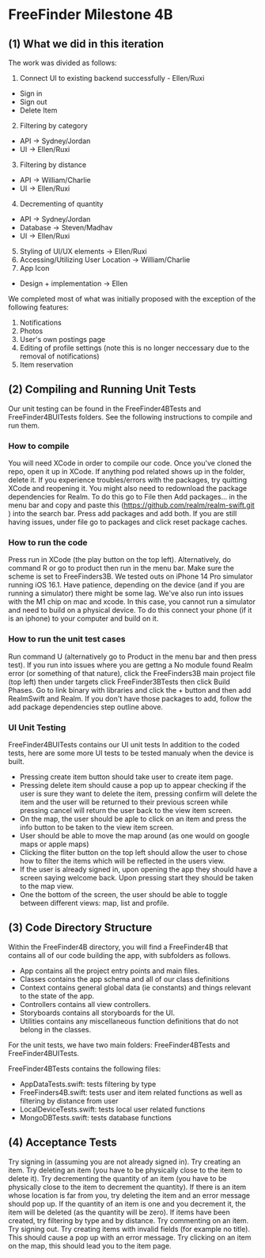 # FreeFinder Milestone 4B

## (1) What we did in this iteration
The work was divided as follows: 
1. Connect UI to existing backend successfully - Ellen/Ruxi
- Sign in
- Sign out
- Delete Item
2. Filtering by category  
- API -> Sydney/Jordan
- UI -> Ellen/Ruxi
3. Filtering by distance 
- API -> William/Charlie
- UI -> Ellen/Ruxi
4. Decrementing of quantity
- API -> Sydney/Jordan
- Database -> Steven/Madhav
- UI -> Ellen/Ruxi
5. Styling of UI/UX elements -> Ellen/Ruxi
6. Accessing/Utilizing User Location -> William/Charlie
7. App Icon
- Design + implementation -> Ellen

We completed most of what was initially proposed with the exception of the following features:
1. Notifications
2. Photos
3. User's own postings page
4. Editing of profile settings (note this is no longer neccessary due to the removal of notifications)
5. Item reservation

## (2) Compiling and Running Unit Tests
Our unit testing can be found in the FreeFinder4BTests and FreeFinder4BUITests folders. See the following instructions to compile and run them. 

### How to compile
You will need XCode in order to compile our code. Once you've cloned the repo, open it up in XCode. If anything pod related shows up in the folder, delete it. 
If you experience troubles/errors with the packages, try quitting XCode and reopening it. You might also need to redownload the package dependencies for Realm. To do this go to File then Add packages... in the menu bar and copy and paste this (https://github.com/realm/realm-swift.git
) into the search bar. Press add packages and add both. If you are still having issues, under file go to packages and click reset package caches.

### How to run the code
Press run in XCode (the play button on the top left). Alternatively, do command R or go to product then run in the menu bar. Make sure the scheme is set to FreeFinders3B. We tested outs on iPhone 14 Pro simulator running iOS 16.1. Have patience, depending on the device (and if you are running a simulator) there might be some lag. We've also run into issues with the M1 chip on mac and xcode. In this case, you cannot run a simulator and need to build on a physical device. To do this connect your phone (if it is an iphone) to your computer and build on it. 
### How to run the unit test cases
Run command U (alternatively go to Product in the menu bar and then press test). If you run into issues where you are gettng a No module found Realm error (or something of that nature), click the FreeFinders3B main project file (top left) then under targets click FreeFinder3BTests then click Build Phases. Go to link binary with libraries and click the + button and then add RealmSwift and Realm. If you don't have those packages to add, follow the add package dependencies step outline above. 

### UI Unit Testing
FreeFinder4BUITests contains our UI unit tests
In addition to the coded tests, here are some more UI tests to be tested manualy when the device is built.
- Pressing create item button should take user to create item page. 
- Pressing delete item should cause a pop up to appear checking if the user is sure they want to delete the item, pressing confirm will delete the item and the user will be returned to their previous screen while pressing cancel will return the user back to the view item screen. 
- On the map, the user should be aple to click on an item and press the info button to be taken to the view item screen. 
- User should be able to move the map around (as one would on google maps or apple maps)
- Clicking the fliter button on the top left should allow the user to chose how to filter the items which will be reflected in the users view. 
- If the user is already signed in, upon opening the app they should have a screen saying welcome back. Upon pressing start they should be taken to the map view. 
- One the bottom of the screen, the user should be able to toggle between different views: map, list and profile. 

## (3) Code Directory Structure
Within the FreeFinder4B directory, you will find a FreeFinder4B that contains all of our code building the app, with subfolders as follows.
- App contains all the project entry points and main files. 
- Classes contains the app schema and all of our class definitions
- Context contains general global data (ie constants) and things relevant to the state of the app. 
- Controllers contains all view controllers.
- Storyboards contains all storyboards for the UI. 
- Utilities contains any miscellaneous function definitions that do not belong in the classes. 

For the unit tests, we have two main folders: FreeFinder4BTests and FreeFinder4BUITests. 

FreeFinder4BTests contains the following files:
- AppDataTests.swift: tests filtering by type
- FreeFinders4B.swift: tests user and item related functions as well as filtering by distance from user
- LocalDeviceTests.swift: tests local user related functions
- MongoDBTests.swift: tests database functions

## (4) Acceptance Tests
Try signing in (assuming you are not already signed in). Try creating an item. Try deleting an item (you have to be physically close to the item to delete it). Try decrementing the quantity of an item (you have to be physically close to the item to decrement the quantity). If there is an item whose location is far from you, try deleting the item and an error message should pop up. If the quantity of an item is one and you decrement it, the item will be deleted (as the quantity will be zero). If items have been created, try filtering by type and by distance. Try commenting on an item. Try signing out. Try creating items with invalid fields (for example no title). This should cause a pop up with an error message. Try clicking on an item on the map, this should lead you to the item page. 
